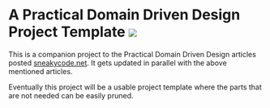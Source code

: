 # A Practical Domain Driven Design Project Template ![](https://travis-ci.org/SneakyPeet/SimpleDDD.svg?branch=master)

This is a companion project to the Practical Domain Driven Design articles posted [sneakycode.net](http://sneakycode.net).
It gets updated in parallel with the above mentioned articles.

Eventually this project will be a usable project template where the parts that are not needed can be easily pruned.
